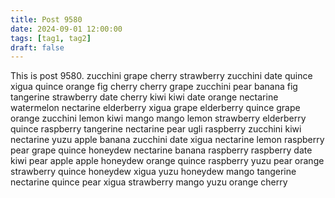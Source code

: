 ```yaml
---
title: Post 9580
date: 2024-09-01 12:00:00
tags: [tag1, tag2]
draft: false
---
```

This is post 9580.
zucchini
grape
cherry
strawberry
zucchini
date
quince
xigua
quince
orange
fig
cherry
cherry
grape
zucchini
pear
banana
fig
tangerine
strawberry
date
cherry
kiwi
kiwi
date
orange
nectarine
watermelon
nectarine
elderberry
xigua
grape
elderberry
quince
grape
orange
zucchini
lemon
kiwi
mango
mango
lemon
strawberry
elderberry
quince
raspberry
tangerine
nectarine
pear
ugli
raspberry
zucchini
kiwi
nectarine
yuzu
apple
banana
zucchini
date
xigua
nectarine
lemon
raspberry
pear
grape
quince
honeydew
nectarine
banana
raspberry
raspberry
date
kiwi
pear
apple
apple
honeydew
orange
quince
raspberry
yuzu
pear
orange
strawberry
quince
honeydew
xigua
yuzu
honeydew
mango
tangerine
nectarine
quince
pear
xigua
strawberry
mango
yuzu
orange
cherry
